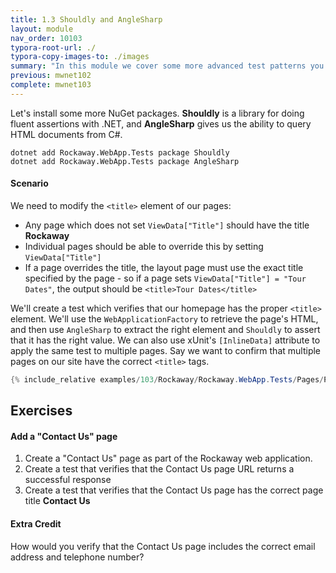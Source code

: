 ```yaml
---
title: 1.3 Shouldly and AngleSharp
layout: module
nav_order: 10103
typora-root-url: ./
typora-copy-images-to: ./images
summary: "In this module we cover some more advanced test patterns you can use with the WebApplicationFactory, and two of my favourite NuGet packages - Shouldly and AngleSharp."
previous: mwnet102
complete: mwnet103
---
```


Let's install some more NuGet packages. **Shouldly** is a library for doing fluent assertions with .NET, and **AngleSharp** gives us the ability to query HTML documents from C#.

```
dotnet add Rockaway.WebApp.Tests package Shouldly
dotnet add Rockaway.WebApp.Tests package AngleSharp
```

#### Scenario

We need to modify the `<title>` element of our pages: 

* Any page which does not set `ViewData["Title"]` should have the title **Rockaway**
* Individual pages should be able to override this by setting `ViewData["Title"]`
* If a page overrides the title, the layout page must use the exact title specified by the page - so if a page sets `ViewData["Title"] = "Tour Dates"`, the output should be `<title>Tour Dates</title>`

We'll create a test which verifies that our homepage has the proper `<title>` element. We'll use the `WebApplicationFactory` to retrieve the page's HTML, and then use `AngleSharp` to extract the right element and `Shouldly` to assert that it has the right value. We can also use xUnit's `[InlineData]` attribute to apply the same test to multiple pages. Say we want to confirm that multiple pages on our site have the correct `<title>` tags.

```csharp
{% include_relative examples/103/Rockaway/Rockaway.WebApp.Tests/Pages/PageTests.cs %}
```

## Exercises

#### Add a "Contact Us" page

1. Create a "Contact Us" page as part of the Rockaway web application.
2. Create a test that verifies that the Contact Us page URL returns a successful response
3. Create a test that verifies that the Contact Us page has the correct page title **Contact Us**

#### Extra Credit

How would you verify that the Contact Us page includes the correct email address and telephone number?



